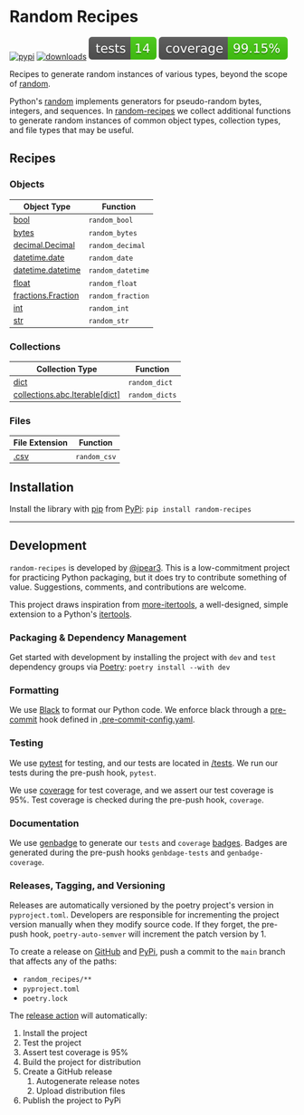 # Random Recipes

[![pypi](https://img.shields.io/pypi/v/random-recipes)](https://pypi.org/project/random-recipes/#history)
[![downloads](https://img.shields.io/pypi/dm/random-recipes)](https://pypistats.org/packages/random-recipes)
![tests](images/badges/tests.svg)
![coverage](images/badges/coverage.svg)

Recipes to generate random instances of various types, beyond the scope of [random](https://docs.python.org/3/library/random.html).

Python's [random](https://docs.python.org/3/library/random.html) implements generators for pseudo-random bytes, integers, and sequences.
In [random-recipes](https://github.com/ipear3/random-recipes) we collect additional functions to generate random instances of common object types, collection types, and file types that may be useful.

## Recipes

### Objects
| Object Type                                                                               | Function          |
|-------------------------------------------------------------------------------------------|-------------------|
| [bool](https://docs.python.org/3/library/stdtypes.html#boolean-values)                    | `random_bool`     |
| [bytes](https://docs.python.org/3/library/stdtypes.html?highlight=bytes#bytes-objects)    | `random_bytes`    |
| [decimal.Decimal](https://docs.python.org/3/library/decimal.html)                         | `random_decimal`  |
| [datetime.date](https://docs.python.org/3/library/datetime.html#date-objects)             | `random_date`     |
| [datetime.datetime](https://docs.python.org/3/library/datetime.html#datetime-objects)     | `random_datetime` |
| [float](https://docs.python.org/3/library/functions.html#float)                           | `random_float`    |
| [fractions.Fraction](https://docs.python.org/3/library/fractions.html#fractions.Fraction) | `random_fraction` |
| [int](https://docs.python.org/3/library/functions.html#int)                               | `random_int`      |
| [str](https://docs.python.org/3/library/stdtypes.html#str)                                | `random_str`      |

### Collections

| Collection Type                                                                                                   | Function       |
|-------------------------------------------------------------------------------------------------------------------|----------------|
| [dict](https://docs.python.org/3/library/stdtypes.html#mapping-types-dict)                                        | `random_dict`  |
| [collections.abc.Iterable[dict]](https://docs.python.org/3/library/collections.abc.html#collections.abc.Iterable) | `random_dicts` |

### Files

| File Extension                                     | Function     |
|----------------------------------------------------|--------------|
| [.csv](https://docs.python.org/3/library/csv.html) | `random_csv` |


## Installation

Install the library with [pip](https://pip.pypa.io/en/stable/) from [PyPi](https://pypi.org/):
`pip install random-recipes`

---

## Development

`random-recipes` is developed by [@ipear3](https://github.com/ipear3).
This is a low-commitment project for practicing Python packaging, but it does try to contribute something of value.
Suggestions, comments, and contributions are welcome.

This project draws inspiration from [more-itertools](https://github.com/more-itertools/more-itertools), a well-designed, simple extension to a Python's [itertools](https://docs.python.org/3/library/itertools.html).

### Packaging & Dependency Management
Get started with development by installing the project with `dev` and `test` dependency groups via [Poetry](https://python-poetry.org/): `poetry install --with dev`

### Formatting

We use [Black](https://black.readthedocs.io/en/stable/) to format our Python code.
We enforce black through a [pre-commit](https://pre-commit.com/) hook defined in [.pre-commit-config.yaml](.pre-commit-config.yaml).

### Testing

We use [pytest](https://github.com/pytest-dev/pytest) for testing, and our tests are located in [/tests](/tests).
We run our tests during the pre-push hook, `pytest`.

We use [coverage](https://github.com/nedbat/coveragepy) for test coverage, and we assert our test coverage is 95%.
Test coverage is checked during the pre-push hook, `coverage`.

### Documentation

We use [genbadge](https://smarie.github.io/python-genbadge/) to generate our `tests` and `coverage` [badges](/images/badges).
Badges are generated during the pre-push hooks `genbdage-tests` and `genbadge-coverage`.

### Releases, Tagging, and Versioning
Releases are automatically versioned by the poetry project's version in `pyproject.toml`.
Developers are responsible for incrementing the project version manually when they modify source code.
If they forget, the pre-push hook, `poetry-auto-semver` will increment the patch version by 1.

To create a release on [GitHub](https://github.com/ipear3/random-recipes/releases) and [PyPi](https://pypi.org/project/random-recipes/#history), push a commit to the `main` branch that affects any of the paths:
  - `random_recipes/**`
  - `pyproject.toml`
  - `poetry.lock`

The [release action](https://github.com/ipear3/random-recipes/actions/workflows/release.yml) will automatically:
1. Install the project
2. Test the project
3. Assert test coverage is 95%
4. Build the project for distribution
5. Create a GitHub release
   1. Autogenerate release notes
   2. Upload distribution files
6. Publish the project to PyPi
